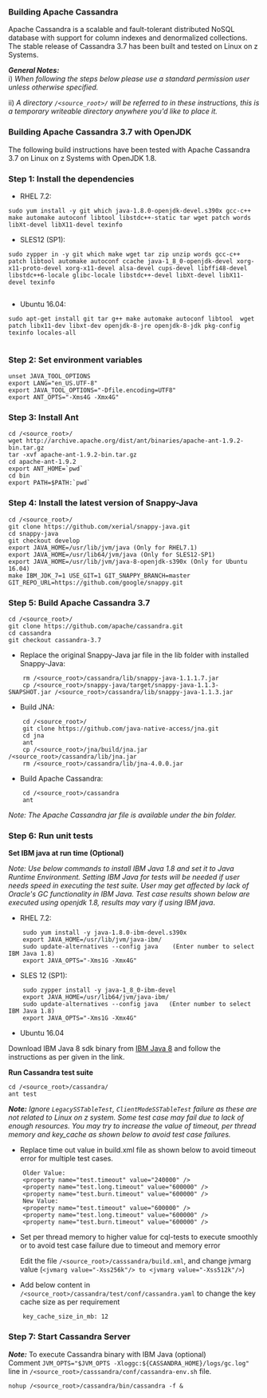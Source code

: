 ### Building Apache Cassandra

Apache Cassandra is a scalable and fault-tolerant distributed NoSQL database with support for column indexes and denormalized collections. The stable release of Cassandra 3.7 has been built and tested on Linux on z Systems.

_**General Notes:**_  
i) _When following the steps below please use a standard permission user unless otherwise specified._

ii) _A directory `/<source_root>/` will be referred to in these instructions, this is a temporary writeable directory anywhere you'd like to place it._

### Building Apache Cassandra 3.7 with OpenJDK

The following build instructions have been tested with Apache Cassandra 3.7 on Linux on z Systems with OpenJDK 1.8.

### Step 1: Install the dependencies

* RHEL 7.2:
```
sudo yum install -y git which java-1.8.0-openjdk-devel.s390x gcc-c++ make automake autoconf libtool libstdc++-static tar wget patch words libXt-devel libX11-devel texinfo

```
* SLES12 (SP1):
```
sudo zypper in -y git which make wget tar zip unzip words gcc-c++ patch libtool automake autoconf ccache java-1_8_0-openjdk-devel xorg-x11-proto-devel xorg-x11-devel alsa-devel cups-devel libffi48-devel libstdc++6-locale glibc-locale libstdc++-devel libXt-devel libX11-devel texinfo
 
```

* Ubuntu 16.04:
```
sudo apt-get install git tar g++ make automake autoconf libtool  wget patch libx11-dev libxt-dev openjdk-8-jre openjdk-8-jdk pkg-config texinfo locales-all
 
```

### Step 2: Set environment variables
```    
unset JAVA_TOOL_OPTIONS
export LANG="en_US.UTF-8"
export JAVA_TOOL_OPTIONS="-Dfile.encoding=UTF8"
export ANT_OPTS="-Xms4G -Xmx4G"
```        
### Step 3: Install Ant
```
cd /<source_root>/
wget http://archive.apache.org/dist/ant/binaries/apache-ant-1.9.2-bin.tar.gz
tar -xvf apache-ant-1.9.2-bin.tar.gz
cd apache-ant-1.9.2
export ANT_HOME=`pwd`
cd bin
export PATH=$PATH:`pwd`
```
### Step 4: Install the latest version of Snappy-Java
 ```
cd /<source_root>/
git clone https://github.com/xerial/snappy-java.git
cd snappy-java
git checkout develop
export JAVA_HOME=/usr/lib/jvm/java (Only for RHEL7.1)
export JAVA_HOME=/usr/lib64/jvm/java (Only for SLES12-SP1)
export JAVA_HOME=/usr/lib/jvm/java-8-openjdk-s390x (Only for Ubuntu 16.04)
make IBM_JDK_7=1 USE_GIT=1 GIT_SNAPPY_BRANCH=master GIT_REPO_URL=https://github.com/google/snappy.git
```        
### Step 5: Build Apache Cassandra 3.7
```
cd /<source_root>/
git clone https://github.com/apache/cassandra.git
cd cassandra
git checkout cassandra-3.7
```        
* Replace the original Snappy-Java jar file in the lib folder with installed Snappy-Java:
```
    rm /<source_root>/cassandra/lib/snappy-java-1.1.1.7.jar
    cp /<source_root>/snappy-java/target/snappy-java-1.1.3-SNAPSHOT.jar /<source_root>/cassandra/lib/snappy-java-1.1.3.jar
```    
* Build JNA:
```
    cd /<source_root>/
    git clone https://github.com/java-native-access/jna.git
    cd jna
    ant
    cp /<source_root>/jna/build/jna.jar /<source_root>/cassandra/lib/jna.jar
    rm /<source_root>/cassandra/lib/jna-4.0.0.jar

```
* Build Apache Cassandra:
```
    cd /<source_root>/cassandra
    ant
```  

_*Note:* The Apache Cassandra jar file is available under the bin folder._

### Step 6: Run unit tests

**Set IBM java at run time (Optional)**

_*Note:*_ 
_Use below commands to install IBM Java 1.8 and set it to Java Runtime Environment. Setting IBM Java for tests will be needed if user needs speed in executing the test suite. User may get affected by lack of Oracle's GC functionality in IBM Java. Test case results shown below are executed using openjdk 1.8, results may vary if using IBM java_.

* RHEL 7.2:
```
    sudo yum install -y java-1.8.0-ibm-devel.s390x
    export JAVA_HOME=/usr/lib/jvm/java-ibm/
    sudo update-alternatives --config java    (Enter number to select IBM Java 1.8)
	export JAVA_OPTS="-Xms1G -Xmx4G"
```
* SLES 12 (SP1):
```
    sudo zypper install -y java-1_8_0-ibm-devel
    export JAVA_HOME=/usr/lib64/jvm/java-ibm/
    sudo update-alternatives --config java   (Enter number to select IBM Java 1.8)
	export JAVA_OPTS="-Xms1G -Xmx4G"
```
* Ubuntu 16.04

Download IBM Java 8 sdk binary from [IBM Java 8](http://www.ibm.com/developerworks/java/jdk/linux/download.html) and follow the instructions as per given in the link.
	

**Run Cassandra test suite**

```
cd /<source_root>/cassandra/
ant test
```        
_**Note:**_ 
_Ignore `LegacySSTableTest`, `ClientModeSSTableTest` failure as these are not related to Linux on z system. Some test case may fail due to lack of enough resources. You may try to increase the value of timeout, per thread memory and key_cache as shown below to avoid test case failures._

*  Replace time out value in build.xml file as shown below to avoid timeout error for multiple test cases.
```
    Older Value:
    <property name="test.timeout" value="240000" />
    <property name="test.long.timeout" value="600000" />
    <property name="test.burn.timeout" value="600000" /> 
    New Value:
    <property name="test.timeout" value="600000" />
    <property name="test.long.timeout" value="600000" />
    <property name="test.burn.timeout" value="600000" /> 
```
  
* Set per thread memory to higher value for cql-tests to execute smoothly or to avoid test case failure due to timeout and memory error 

    Edit the file `/<source_root>/casssandra/build.xml`, and change jvmarg value (`<jvmarg value="-Xss256k"/> to <jvmarg value="-Xss512k"/>`)
    
    
*  Add below content in `/<source_root>/cassandra/test/conf/cassandra.yaml` to change the key cache size as per requirement
```
    key_cache_size_in_mb: 12
```

### Step 7: Start Cassandra Server

_**Note:**_ To execute Cassandra binary with IBM Java (optional)  
Comment `JVM_OPTS="$JVM_OPTS -Xloggc:${CASSANDRA_HOME}/logs/gc.log"` line in `/<source_root>/casssandra/conf/cassandra-env.sh` file.

```
nohup /<source_root>/cassandra/bin/cassandra -f &
```